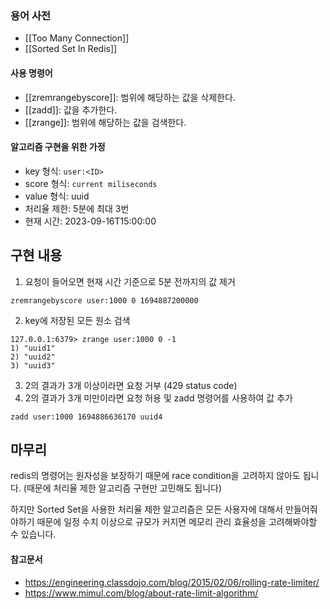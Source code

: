 ### 용어 사전
- [[Too Many Connection]]
- [[Sorted Set In Redis]]
#### 사용 명령어
- [[zremrangebyscore]]: 범위에 해당하는 값을 삭제한다.
- [[zadd]]: 값을 추가한다.
- [[zrange]]: 범위에 해당하는 값을 검색한다.

#### 알고리즘 구현을 위한 가정
- key 형식: `user:<ID>`
- score 형식: `current miliseconds`
- value 형식: uuid
- 처리율 제한: 5분에 최대 3번
- 현재 시간: 2023-09-16T15:00:00

## 구현 내용
1. 요청이 들어오면 현재 시간 기준으로 5분 전까지의 값 제거
```
zremrangebyscore user:1000 0 1694887200000
```

2. key에 저장된 모든 원소 검색
```
127.0.0.1:6379> zrange user:1000 0 -1
1) "uuid1"
2) "uuid2"
3) "uuid3"
```

3. 2의 결과가 3개 이상이라면 요청 거부 (429 status code)
4. 2의 결과가 3개 미만이라면 요청 허용 및 zadd 명령어를 사용하여 값 추가
```
zadd user:1000 1694886636170 uuid4
```

## 마무리
redis의 명령어는 원자성을 보장하기 때문에 race condition을 고려하지 않아도 됩니다.
(때문에 처리율 제한 알고리즘 구현만 고민해도 됩니다)

하지만 Sorted Set을 사용한 처리율 제한 알고리즘은 모든 사용자에 대해서 만들어줘야하기 때문에 일정 수치 이상으로 규모가 커지면 메모리 관리 효율성을 고려해봐야할 수 있습니다.

#### 참고문서
- https://engineering.classdojo.com/blog/2015/02/06/rolling-rate-limiter/
- https://www.mimul.com/blog/about-rate-limit-algorithm/
